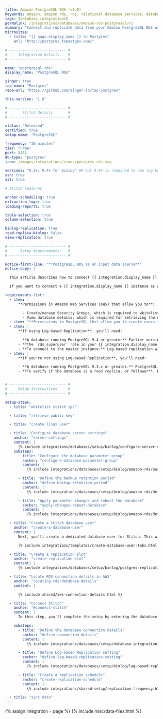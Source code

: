 ```yaml
---
title: Amazon PostgreSQL RDS (v1.0)
keywords: amazon, amazon rds, rds, relational database services, database integration, etl rds, rds etl
tags: [database_integrations]
permalink: /integrations/databases/amazon-rds-postgresql/v1
summary: "Connect and replicate data from your Amazon PostgreSQL RDS using Stitch's PostgreSQL integration."
microsites:
  - title: "{{ page.display_name }} to Postgres"
    url: "http://postgres.topostges.com/"

# -------------------------- #
#     Integration Details    #
# -------------------------- #

name: "postgresql-rds"
display_name: "PostgreSQL RDS"

singer: true
tap-name: "Postgres"
repo-url: "https://github.com/singer-io/tap-postgres"

this-version: "1.0"

# -------------------------- #
#       Stitch Details       #
# -------------------------- #

status: "Released"
certified: true
setup-name: "PostgreSQL"

frequency: "30 minutes"
tier: "Free"
port: 5432
db-type: "postgres"
icon: /images/integrations/icons/postgres-rds.svg

versions: "9.3+; 9.4+ for binlog" ## but 9.4+ is required to use log-based replication
ssh: true
ssl: true

# Stitch features

anchor-scheduling: true
extraction-logs: true
loading-reports: true

table-selection: true
column-selection: true

binlog-replication: true
read-replica-binlog: false
view-replication: true

# -------------------------- #
#      Setup Requirements    #
# -------------------------- #

notice-first-line: "**PostgreSQL RDS as an input data source**"
notice-copy: |

  This article describes how to connect {{ integration.display_name }} **as an input data source.**

  If you want to connect a {{ integration.display_name }} instance as a **destination**, refer to the [Connecting an {{ integration.display_name }} Destination guide]({{ link.destinations.setup.postgres-rds | prepend: site.baseurl }}).

requirements-list:
  - item: |
      **Permissions in Amazon Web Services (AWS) that allow you to**:

        - Create/manage Security Groups, which is required to whitelist Stitch's IP addresses.
        - View database details, which is required for retrieving the database's connection details
  - item: "**Permissions in PostgreSQL that allow you to create users.** This is required to create a database user for Stitch."
  - item: |
      **If using Log-based Replication**, you'll need:

      - **A database running PostgreSQL 9.4 or greater** Earlier versions of PostgreSQL do not include logical replication functionality, which is required for Log-based Replication.
      - **The `rds_superuser` role in your {{ integration.display_name }} database, if you want to use Log-based Replication.** [This role](https://docs.aws.amazon.com/AmazonRDS/latest/UserGuide/Appendix.PostgreSQL.CommonDBATasks.html#Appendix.PostgreSQL.CommonDBATasks.Roles){:target="new"} is required to grant the `rds_replication` privilege to Stitch's database user.
      - **To connect to the master instance.** Log-based replication will only work on master instances due to a feature gap in PostgreSQL 10. [Based on their forums](https://commitfest.postgresql.org/12/788/){:target="new"}, PostgreSQL is working on adding support for using logical replication on a read replica to a future version.
  - item: |
      **If you're not using Log-based Replication**, you'll need:

      - **A database running PostgreSQL 9.3.x or greater.** PostgreSQL 9.3.x is the minimum version Stitch supports for PostgreSQL integrations.
      - **To verify if the database is a read replica, or follower**. While we always recommend connecting a replica over a production database, this also means you may need to verify some of its settings - specifically the `max_standby_streaming_delay` and `max_standby_archive_delay` settings - before connecting it to Stitch. We recommend setting these parameters to 8-12 hours for an initial replication job, and then decreasing them afterwards.


# -------------------------- #
#     Setup Instructions     #
# -------------------------- #

setup-steps:
  - title: "whitelist stitch ips"

  - title: "retrieve public key"

  - title: "create linux user"

  - title: "Configure database server settings"
    anchor: "server-settings"
    content: |
      {% include integrations/databases/setup/binlog/configure-server-settings-intro.html %}
    substeps:
      - title: "Configure the database parameter group"
        anchor: "configure-database-parameter-group"
        content: |
          {% include integrations/databases/setup/binlog/amazon-rds/postgresql-rds.html %}

      - title: "Define the backup retention period"
        anchor: "define-backup-retention-period"
        content: |
          {% include integrations/databases/setup/binlog/amazon-rds/define-database-settings.html content="backup-retention-period" %}

      - title: "Apply parameter changes and reboot the database"
        anchor: "apply-changes-reboot-database"
        content: |
          {% include integrations/databases/setup/binlog/amazon-rds/define-database-settings.html content="reboot-the-instance" %}

  - title: "Create a Stitch database user"
    anchor: "create-a-database-user"
    content: |
      Next, you'll create a dedicated database user for Stitch. This will ensure Stitch is visible in any logs or audits, and allow you to maintain your privilege hierarchy.

      {% include integrations/templates/create-database-user-tabs.html %}

  - title: "Create a replication slot"
    anchor: "create-replication-slot"
    content: |
      {% include integrations/databases/setup/binlog/postgres-replication-slot.html %}

  - title: "Locate RDS connection details in AWS"
    anchor: "locating-rds-database-details"
    content: |

      {% include shared/aws-connection-details.html %}

  - title: "Connect Stitch"
    anchor: "#connect-stitch"
    content: |
      In this step, you'll complete the setup by entering the database's connection details and defining replication settings in Stitch.

    substeps:
      - title: "Define the database connection details"
        anchor: "define-connection-details"
        content: |
          {% include integrations/databases/setup/database-integration-settings.html %}

      - title: "Define Log-based Replication setting"
        anchor: "define-log-based-replication-setting"
        content: |
          {% include integrations/databases/setup/binlog/log-based-replication-default-setting.html %}

      - title: "Create a replication schedule"
        anchor: "create-replication-schedule"
        content: |
          {% include integrations/shared-setup/replication-frequency.html %}

  - title: "sync data"
---
```

{% assign integration = page %}
{% include misc/data-files.html %}